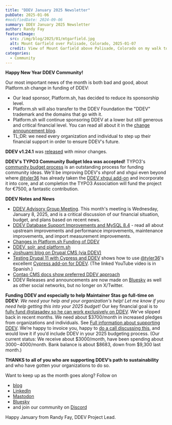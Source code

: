 ```yaml
---
title: "DDEV January 2025 Newsletter"
pubDate: 2025-01-06
#modifiedDate: 2024-09-06
summary: DDEV January 2025 Newsletter
author: Randy Fay
featureImage:
  src: /img/blog/2025/01/mtgarfield.jpg
  alt: Mount Garfield over Palisade, Colorado, 2025-01-07
  credit: View of Mount Garfield above Palisade, Colorado on my walk to work today, January 6, 2025
categories:
  - Community
---
```


**Happy New Year DDEV Community!**

Our most important news of the month is both bad and good, about Platform.sh change in funding of DDEV:

- Our lead sponsor, Platform.sh, has decided to reduce its sponsorship level.
- Platform.sh will also transfer to the DDEV Foundation the "DDEV" trademark and the domains that go with it.
- Platform.sh will continue sponsoring DDEV at a lower but still generous and critical financial level. You can read all about it in the [change announcement blog](platform-sh-ddev-funding-changes.md).
- TL;DR: we need every organization and individual to step up their financial support in order to ensure DDEV's future.

**DDEV v1.24.1** was [released](https://github.com/ddev/ddev/releases/tag/v1.24.1) with minor changes.

**DDEV's TYPO3 Community Budget Idea was accepted!** TYPO3's [community budget process](https://typo3.org/article/budget-2025-ideas-for-quarter-1-2025-published-vote-now) is an outstanding process for funding community ideas. We'll be improving DDEV's xhprof and xhgui even beyond where [@tyler36](https://github.com/tyler36) has already taken the [DDEV xhgui add-on](https://github.com/ddev/ddev-xhgui) and incorporate it into core, and at completion the TYPO3 Association will fund the project for €7500, a fantastic contribution.

**DDEV Notes and News**

- [DDEV Advisory Group Meeting](https://github.com/orgs/ddev/discussions/6853). This month's meeting is Wednesday, January 8, 2025, and is a critical discussion of our financial situation, budget, and plans based on recent news.
- [DDEV Database Support Improvements and MySQL 8.4](database-improvements.md) - read all about upstream improvements and performance improvements, maintenance improvements, and import measurement improvements.
- [Changes in Platform.sh Funding of DDEV](platform-sh-ddev-funding-changes.md)
- [DDEV, solr, and platform.sh](https://www.computerminds.co.uk/articles/ddev-solr-and-platformsh)
- [Joshuami blog on Drupal CMS (via DDEV)](https://joshuami.com/blog/2024-12/blog-drupal-cms-starshot-kinda-now/)
- [Testing Drupal 11 with Cypress and DDEV](https://www.thedroptimes.com/44845/how-test-drupal-11-using-cypress-and-ddev-drupaladicto-explains) shows how to use [@tyler36](https://github.com/tyler36)'s excellent [Cypress add-on for DDEV](https://github.com/tyler36/ddev-cypress). (The linked YouTube video is in Spanish.)
- [Contao CMS docs show preferred DDEV approach](https://docs.contao.org/manual/en/guides/local-installation/ddev/)
- DDEV Releases and announcements are now made on [Bluesky](https://bsky.app/profile/ddev.bsky.social) as well as other social networks, but no longer on X/Twitter.

**Funding DDEV and especially to help Maintainer Stas go full-time on DDEV**: _We need your help and your organization's help! Let me know if you need help getting this into your 2025 budget!_ Our key financial goal is to [fully fund @stasadev so he can work exclusively on DDEV](lets-fund-stas-maintainer.md). We've slipped back in recent months. We need about $3700/month in increased pledges from organizations and individuals. See [Full information about supporting DDEV](https://github.com/sponsors/ddev). We’re happy to invoice you, happy to [do a call discussing this](https://cal.com/randyfay/30min), and would love it if you’d include DDEV in your 2025 budgeting process. (Our current status: We receive about $3000/month, have been spending about $3000-$4000/month. Bank balance is about $8683, down from $9,300 last month.)

**THANKS to all of you who are supporting DDEV’s path to sustainability** and who have gotten your organizations to do so.

Want to keep up as the month goes along? Follow on

- [blog](https://ddev.com/blog/)
- [LinkedIn](https://www.linkedin.com/company/ddev-foundation)
- [Mastodon](https://fosstodon.org/@ddev)
- [Bluesky](https://bsky.app/profile/ddev.bsky.social)
- and join our community on [Discord](/s/discord)

Happy January from Randy Fay, DDEV Project Lead.
